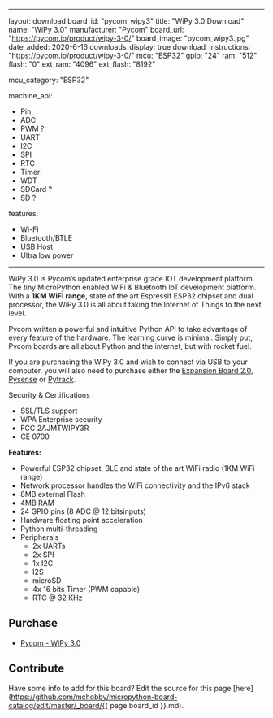 
---
layout: download
board_id: "pycom_wipy3"
title: "WiPy 3.0 Download"
name: "WiPy 3.0"
manufacturer: "Pycom"
board_url: "https://pycom.io/product/wipy-3-0/"
board_image: "pycom_wipy3.jpg"
date_added: 2020-6-16
downloads_display: true
download_instructions: "https://pycom.io/product/wipy-3-0/"
mcu: "ESP32"
gpio: "24"
ram: "512"
flash: "0"
ext_ram: "4096"
ext_flash: "8192"

mcu_category: "ESP32"

machine_api:
  - Pin
  - ADC
  - PWM ?
  - UART
  - I2C
  - SPI
  - RTC
  - Timer
  - WDT
  - SDCard ? 
  - SD ?

features:
  - Wi-Fi
  - Bluetooth/BTLE
  - USB Host
  - Ultra low power
---

WiPy 3.0 is Pycom’s updated enterprise grade IOT development platform. The tiny MicroPython enabled WiFi & Bluetooth IoT development platform. With a **1KM WiFi range**, state of the art Espressif ESP32 chipset and dual processor, the WiPy 3.0 is all about taking the Internet of Things to the next level.

Pycom written a powerful and intuitive Python API to take advantage of every feature of the hardware. The learning curve is minimal. Simply put, Pycom boards are all about Python and the internet, but with rocket fuel.

If you are purchasing the WiPy 3.0 and wish to connect via USB to your computer, you will also need to purchase either the [Expansion Board 2.0](https://pycom.io/product/expansion-board-3-0/), [Pysense](https://pycom.io/product/pysense/) or [Pytrack](https://pycom.io/product/pytrack/).

Security & Certifications :
* SSL/TLS support
* WPA Enterprise security
* FCC 2AJMTWIPY3R
* CE 0700


**Features:**
* Powerful ESP32 chipset, BLE and state of the art WiFi radio (1KM WiFi range)
* Network processor handles the WiFi connectivity and the IPv6 stack
* 8MB external Flash
* 4MB RAM
* 24 GPIO pins (8 ADC @ 12 bitsinputs)
* Hardware floating point acceleration
* Python multi-threading
* Peripherals
  * 2x UARTs
  * 2x SPI
  * 1x I2C
  * I2S 
  * microSD
  * 4x 16 bits Timer (PWM capable)
  * RTC @ 32 KHz

## Purchase
* [Pycom - WiPy 3.0](https://pycom.io/product/wipy-3-0/)

## Contribute

Have some info to add for this board? Edit the source for this page [here](https://github.com/mchobby/micropython-board-catalog/edit/master/_board/{{ page.board_id }}.md).

